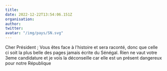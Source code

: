 ```yaml
---
title: 
date: 2022-12-22T13:54:06.151Z
organisation: 
author: 
twitter: 
avatar: "/img/pays/SN.svg"
---
```


Cher Président ;
Vous êtes face à l'histoire et sera raconté, donc que celle ci soit la plus belle des pages jamais écrite du Sénégal. Rien ne vaut votre 3eme candidature et je vois la déconseille car elle est un présent dangereux pour notre République 